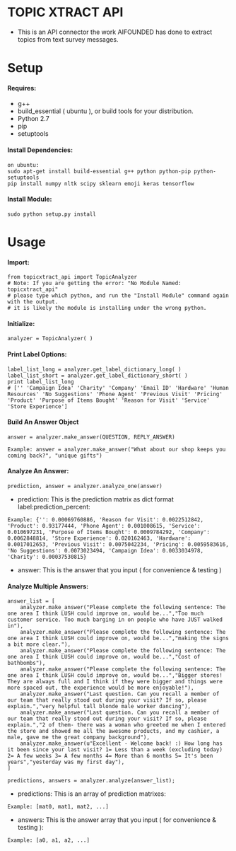 TOPIC XTRACT API
================
- This is an API connector the work AIFOUNDED has done to extract topics from text survey messages.



Setup
============
#### Requires: ####
* g++
* build_essential ( ubuntu ), or build tools for your distribution.
* Python 2.7
* pip
* setuptools

#### Install Dependencies: ####
```
on ubuntu:
sudo apt-get install build-essential g++ python python-pip python-setuptools
pip install numpy nltk scipy sklearn emoji keras tensorflow
```

#### Install Module: ####
```
sudo python setup.py install
```



Usage
============

#### Import: ####
```
from topicxtract_api import TopicAnalyzer
# Note: If you are getting the error: "No Module Named: topicxtract_api"
# please type which python, and run the "Install Module" command again with the output.
# it is likely the module is installing under the wrong python.
```



#### Initialize: ####
```
analyzer = TopicAnalyzer( )
```


#### Print Label Options: ####
````
label_list_long = analyzer.get_label_dictionary_long( )
label_list_short = analyzer.get_label_dictionary_short( )
print label_list_long
# ['' 'Campaign Idea' 'Charity' 'Company' 'Email ID' 'Hardware' 'Human Resources' 'No Suggestions' 'Phone Agent' 'Previous Visit' 'Pricing' 'Product' 'Purpose of Items Bought' 'Reason for Visit' 'Service' 'Store Experience']
````


#### Build An Answer Object ####
```
answer = analyzer.make_answer(QUESTION, REPLY_ANSWER)
```

```
Example: answer = analyzer.make_answer("What about our shop keeps you coming back?", "unique gifts")
```


#### Analyze An Answer: ####
```
prediction, answer = analyzer.analyze_one(answer)
```


* prediction: This is the prediction matrix as dict format label:prediction_percent:
```
Example: {'': 0.00069760886, 'Reason for Visit': 0.0022512842, 'Product': 0.93177444, 'Phone Agent': 0.001008615, 'Service': 0.010697231, 'Purpose of Items Bought': 0.0009784292, 'Company': 0.0062848814, 'Store Experience': 0.020162463, 'Hardware': 0.0017012653, 'Previous Visit': 0.0075042234, 'Pricing': 0.0059583616, 'No Suggestions': 0.0073023494, 'Campaign Idea': 0.0033034978, 'Charity': 0.00037530815}
```
* answer: This is the answer that you input ( for convenience & testing )



#### Analyze Multiple Answers: ####
```
answer_list = [
    analyzer.make_answer("Please complete the following sentence: The one area I think LUSH could improve on, would be...","Too much customer service. Too much barging in on people who have JUST walked in"),
    analyzer.make_answer("Please complete the following sentence: The one area I think LUSH could improve on, would be...","making the signs a bit more clear."),
    analyzer.make_answer("Please complete the following sentence: The one area I think LUSH could improve on, would be...","Cost of bathbombs"),
    analyzer.make_answer("Please complete the following sentence: The one area I think LUSH could improve on, would be...","Bigger stores! They are always full and I think if they were bigger and things were more spaced out, the experience would be more enjoyable!"),
    analyzer.make_answer("Last question. Can you recall a member of our team that really stood out during your visit? If so, please explain.","very helpful tall blonde male worker dancing"),
    analyzer.make_answer("Last question. Can you recall a member of our team that really stood out during your visit? If so, please explain.","2 of them- there was a woman who greeted me when I entered the store and showed me all the awesome products, and my cashier, a male, gave me the great company background"),
    analyzer.make_answer(u"Excellent - Welcome back! :) How long has it been since your last visit? 1= Less than a week (excluding today) 2= A few weeks 3= A few months 4= More than 6 months 5= It's been years","yesterday was my first day"),
]

predictions, answers = analyzer.analyze(answer_list);
```


* predictions: This is an array of prediction matrixes:
```
Example: [mat0, mat1, mat2, ...]
```
* answers: This is the answer array that you input ( for convenience & testing ):
```
Example: [a0, a1, a2, ...]
```
